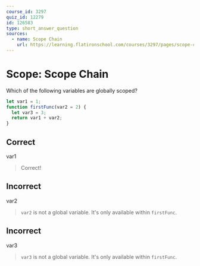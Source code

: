 ```yaml
---
course_id: 3297
quiz_id: 12279
id: 126583
type: short_answer_question
sources:
  - name: Scope Chain
    url: https://learning.flatironschool.com/courses/3297/pages/scope-chain?module_item_id=143571
---
```


# Scope: Scope Chain

Which of the following variables are globally scoped?

```javascript
let var1 = 1;
function firstFunc(var2 = 2) {
  let var3 = 3;
  return var1 + var2;
}
```

## Correct

var1

> Correct!

## Incorrect

var2

> `var2` is not a global variable. It's only available within `firstFunc`.

## Incorrect

var3

> `var3` is not a global variable. It's only available within `firstFunc`.
